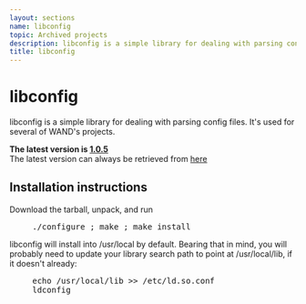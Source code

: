 ```yaml
---
layout: sections
name: libconfig
topic: Archived projects
description: libconfig is a simple library for dealing with parsing config files. It's used for several of WAND's projects.
title: libconfig
---
```


# libconfig

libconfig is a simple library for dealing with parsing config files. It's used for several of WAND's projects.

**The latest version is [1.0.5](../downloads/libconfig-1.0.5.tar.gz)**  
The latest version can always be retrieved from [here](../downloads/libconfig-latest.tar.gz)

## Installation instructions

Download the tarball, unpack, and run

<pre style="margin-left: 40px;">./configure ; make ; make install</pre>

libconfig will install into /usr/local by default. Bearing that in mind, you will probably need to update your library search path to point at /usr/local/lib, if it doesn't already:

<pre style="margin-left: 40px;">echo /usr/local/lib >> /etc/ld.so.conf
ldconfig
</pre>
